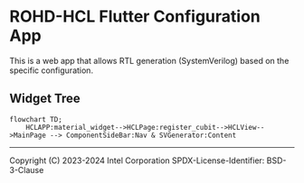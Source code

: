 # ROHD-HCL Flutter Configuration App

This is a web app that allows RTL generation (SystemVerilog) based on the specific configuration.

## Widget Tree

```mermaid
flowchart TD;
    HCLAPP:material_widget-->HCLPage:register_cubit-->HCLView-->MainPage --> ComponentSideBar:Nav & SVGenerator:Content
```

----------------

Copyright (C) 2023-2024 Intel Corporation
SPDX-License-Identifier: BSD-3-Clause
